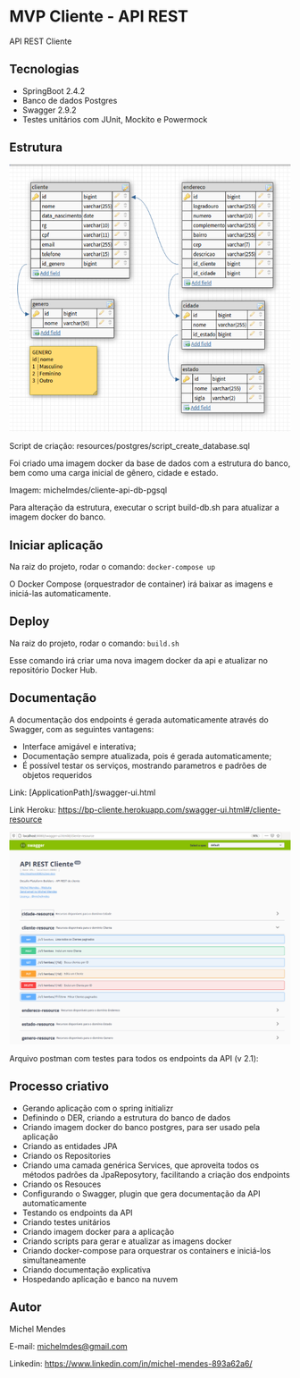 # MVP Cliente - API REST

API REST Cliente

## Tecnologias
 - SpringBoot 2.4.2
 - Banco de dados Postgres
 - Swagger 2.9.2
 - Testes unitários com JUnit, Mockito e Powermock
 
## Estrutura
![](/src/main/resources/DER-cliente-api.png)

Script de criação: resources/postgres/script_create_database.sql

Foi criado uma imagem docker da base de dados com a estrutura do banco, bem como uma carga inicial de gênero, cidade e estado.

Imagem: michelmdes/cliente-api-db-pgsql

Para alteração da estrutura, executar o script build-db.sh para atualizar a imagem docker do banco.

## Iniciar aplicação

Na raiz do projeto, rodar o comando: 
`docker-compose up`

O Docker Compose (orquestrador de container) irá baixar as imagens e iniciá-las automaticamente.

## Deploy

Na raiz do projeto, rodar o comando:
`build.sh`

Esse comando irá criar uma nova imagem docker da api e atualizar no repositório Docker Hub.

## Documentação
A documentação dos endpoints é gerada automaticamente através do Swagger, com as seguintes vantagens:
 - Interface amigável e interativa;
 - Documentação sempre atualizada, pois é gerada automaticamente;
 - É possível testar os serviços, mostrando parametros e padrões de objetos requeridos
 
Link: [ApplicationPath]/swagger-ui.html

Link Heroku: https://bp-cliente.herokuapp.com/swagger-ui.html#/cliente-resource

![](/src/main/resources/Documentacao_swagger.png)

Arquivo postman com testes para todos os endpoints da API (v 2.1):  

## Processo criativo
 - Gerando aplicação com o spring initializr
 - Definindo o DER, criando a estrutura do banco de dados
 - Criando imagem docker do banco postgres, para ser usado pela aplicação
 - Criando as entidades JPA
 - Criando os Repositories
 - Criando uma camada genérica Services, que aproveita todos os métodos padrões da JpaReposytory, facilitando a criação dos endpoints
 - Criando os Resouces
 - Configurando o Swagger, plugin que gera documentação da API automaticamente
 - Testando os endpoints da API
 - Criando testes unitários
 - Criando imagem docker para a aplicação
 - Criando scripts para gerar e atualizar as imagens docker
 - Criando docker-compose para orquestrar os containers e iniciá-los simultaneamente
 - Criando documentação explicativa
 - Hospedando aplicação e banco na nuvem  

## Autor
Michel Mendes

E-mail: michelmdes@gmail.com

Linkedin: https://www.linkedin.com/in/michel-mendes-893a62a6/